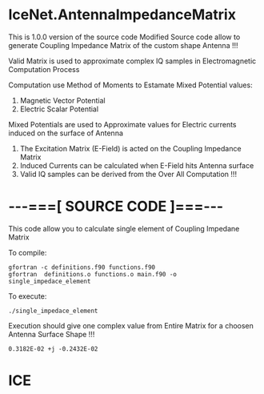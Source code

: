 # IceNet.AntennaImpedanceMatrix

This is 1.0.0 version of the source code
Modified Source code allow to generate Coupling Impedance Matrix of the custom shape Antenna !!!

Valid Matrix is used to approximate complex IQ samples in Electromagnetic Computation Process

Computation use Method of Moments to Estamate Mixed Potential values:

  1. Magnetic Vector Potential
  2. Electric Scalar Potential

Mixed Potentials are used to Approximate values for Electric currents induced on the surface of Antenna

  1. The Excitation Matrix (E-Field) is acted on the Coupling Impedance Matrix
  2. Induced Currents can be calculated when E-Field hits Antenna surface
  3. Valid IQ samples can be derived from the Over All Computation !!!

# ---===[ SOURCE CODE ]===---

This code allow you to calculate single element of Coupling Impedane Matrix

To compile:

	gfortran -c definitions.f90 functions.f90
	gfortran  definitions.o functions.o main.f90 -o single_impedace_element

To execute:

	./single_impedace_element

Execution should give one complex value from Entire Matrix for a choosen Antenna Surface Shape !!!

	0.3182E-02 +j -0.2432E-02

# ICE
